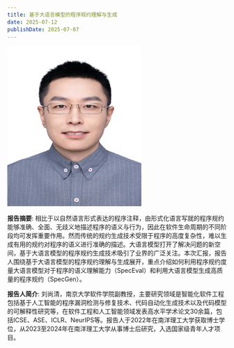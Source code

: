 ```yaml
---
title: 基于大语言模型的程序规约理解与生成
date: 2025-07-12
publishDate: 2025-07-07
---
```


![photo](photo.png)

**报告摘要**: 相比于以自然语言形式表达的程序注释，由形式化语言写就的程序规约能够准确、全面、无歧义地描述程序的语义与行为，因此在软件生命周期的不同阶段均可发挥重要作用。然而传统的规约生成技术受限于程序的高度复杂性，难以生成有用的规约对程序的语义进行准确的描述。大语言模型打开了解决问题的新空间，基于大语言模型的程序规约生成技术吸引了业界的广泛关注。本次汇报，报告人围绕基于大语言模型的程序规约理解与生成展开，重点介绍如何利用程序规约度量大语言模型对于程序的语义理解能力（SpecEval）和利用大语言模型生成高质量的程序规约（SpecGen）。

**报告人简介**: 刘尚清，南京大学软件学院副教授，主要研究领域是智能化软件工程包括基于人工智能的程序漏洞检测与修复技术、代码自动化生成技术以及代码模型的可解释性研究等，在软件工程和人工智能领域发表高水平学术论文30余篇，包括ICSE、ASE、ICLR、NeurIPS等。报告人于2022年在南洋理工大学获取博士学位，从2023至2024年在南洋理工大学从事博士后研究，入选国家级青年人才项目。
